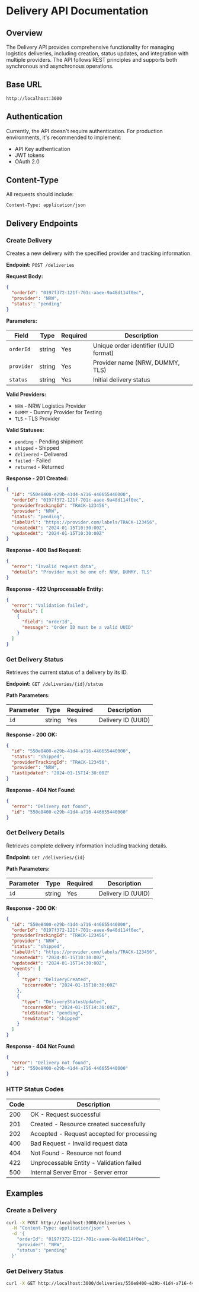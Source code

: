 # Delivery API Documentation

## Overview

The Delivery API provides comprehensive functionality for managing logistics deliveries, including creation, status updates, and integration with multiple providers. The API follows REST principles and supports both synchronous and asynchronous operations.

## Base URL

```
http://localhost:3000
```

## Authentication

Currently, the API doesn't require authentication. For production environments, it's recommended to implement:

- API Key authentication
- JWT tokens
- OAuth 2.0

## Content-Type

All requests should include:
```
Content-Type: application/json
```

## Delivery Endpoints

### Create Delivery

Creates a new delivery with the specified provider and tracking information.

**Endpoint:** `POST /deliveries`

**Request Body:**
```json
{
  "orderId": "0197f372-121f-701c-aaee-9a48d114f0ec",
  "provider": "NRW",
  "status": "pending"
}
```

**Parameters:**

| Field | Type | Required | Description |
|-------|------|----------|-------------|
| `orderId` | string | Yes | Unique order identifier (UUID format) |
| `provider` | string | Yes | Provider name (NRW, DUMMY, TLS) |
| `status` | string | Yes | Initial delivery status |

**Valid Providers:**
- `NRW` - NRW Logistics Provider
- `DUMMY` - Dummy Provider for Testing
- `TLS` - TLS Provider

**Valid Statuses:**
- `pending` - Pending shipment
- `shipped` - Shipped
- `delivered` - Delivered
- `failed` - Failed
- `returned` - Returned

**Response - 201 Created:**
```json
{
  "id": "550e8400-e29b-41d4-a716-446655440000",
  "orderId": "0197f372-121f-701c-aaee-9a48d114f0ec",
  "providerTrackingId": "TRACK-123456",
  "provider": "NRW",
  "status": "pending",
  "labelUrl": "https://provider.com/labels/TRACK-123456",
  "createdAt": "2024-01-15T10:30:00Z",
  "updatedAt": "2024-01-15T10:30:00Z"
}
```

**Response - 400 Bad Request:**
```json
{
  "error": "Invalid request data",
  "details": "Provider must be one of: NRW, DUMMY, TLS"
}
```

**Response - 422 Unprocessable Entity:**
```json
{
  "error": "Validation failed",
  "details": [
    {
      "field": "orderId",
      "message": "Order ID must be a valid UUID"
    }
  ]
}
```

### Get Delivery Status

Retrieves the current status of a delivery by its ID.

**Endpoint:** `GET /deliveries/{id}/status`

**Path Parameters:**

| Parameter | Type | Required | Description |
|-----------|------|----------|-------------|
| `id` | string | Yes | Delivery ID (UUID) |

**Response - 200 OK:**
```json
{
  "id": "550e8400-e29b-41d4-a716-446655440000",
  "status": "shipped",
  "providerTrackingId": "TRACK-123456",
  "provider": "NRW",
  "lastUpdated": "2024-01-15T14:30:00Z"
}
```

**Response - 404 Not Found:**
```json
{
  "error": "Delivery not found",
  "id": "550e8400-e29b-41d4-a716-446655440000"
}
```

### Get Delivery Details

Retrieves complete delivery information including tracking details.

**Endpoint:** `GET /deliveries/{id}`

**Path Parameters:**

| Parameter | Type | Required | Description |
|-----------|------|----------|-------------|
| `id` | string | Yes | Delivery ID (UUID) |

**Response - 200 OK:**
```json
{
  "id": "550e8400-e29b-41d4-a716-446655440000",
  "orderId": "0197f372-121f-701c-aaee-9a48d114f0ec",
  "providerTrackingId": "TRACK-123456",
  "provider": "NRW",
  "status": "shipped",
  "labelUrl": "https://provider.com/labels/TRACK-123456",
  "createdAt": "2024-01-15T10:30:00Z",
  "updatedAt": "2024-01-15T14:30:00Z",
  "events": [
    {
      "type": "DeliveryCreated",
      "occurredOn": "2024-01-15T10:30:00Z"
    },
    {
      "type": "DeliveryStatusUpdated",
      "occurredOn": "2024-01-15T14:30:00Z",
      "oldStatus": "pending",
      "newStatus": "shipped"
    }
  ]
}
```

**Response - 404 Not Found:**
```json
{
  "error": "Delivery not found",
  "id": "550e8400-e29b-41d4-a716-446655440000"
}
```

### HTTP Status Codes

| Code | Description |
|------|-------------|
| 200 | OK - Request successful |
| 201 | Created - Resource created successfully |
| 202 | Accepted - Request accepted for processing |
| 400 | Bad Request - Invalid request data |
| 404 | Not Found - Resource not found |
| 422 | Unprocessable Entity - Validation failed |
| 500 | Internal Server Error - Server error |

## Examples

### Create a Delivery

```bash
curl -X POST http://localhost:3000/deliveries \
  -H "Content-Type: application/json" \
  -d '{
    "orderId": "0197f372-121f-701c-aaee-9a48d114f0ec",
    "provider": "NRW",
    "status": "pending"
  }'
```

### Get Delivery Status

```bash
curl -X GET http://localhost:3000/deliveries/550e8400-e29b-41d4-a716-446655440000/status
```

